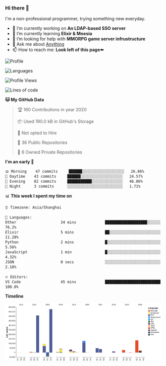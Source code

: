 ### Hi there 👋

I'm a non-professional programmer, trying something new everyday.

<!--
**dyzdyz010/dyzdyz010** is a ✨ _special_ ✨ repository because its `README.md` (this file) appears on your GitHub profile.
-->

- 🔭 I’m currently working on **An LDAP-based SSO server**
- 🌱 I’m currently learning **Elixir & Mnesia**
- 🤔 I’m looking for help with **MMORPG game server infrustructure**
- 💬 Ask me about [Anything](https://github.com/dyzdyz010/dyzdyz010/issues)
- 📫 How to reach me: **Look left of this page⬅️**

<!-- - 👯 I’m looking to collaborate on
- 😄 Pronouns: ...
- ⚡ Fun fact: ...
 -->
 
![Profile](https://github-readme-stats.vercel.app/api?username=dyzdyz010&count_private=true&show_icons=true&theme=dracula&include_all_commits=true)

![Languages](https://github-readme-stats.vercel.app/api/top-langs/?username=dyzdyz010&theme=dracula&hide=html,jupyter+notebook&count_private=true&show_icons=true)

<!--START_SECTION:waka-->
![Profile Views](http://img.shields.io/badge/Profile%20Views-35-blue)

![Lines of code](https://img.shields.io/badge/From%20Hello%20World%20I've%20written-264859%20Lines%20of%20code-blue)

**🐱 My GitHub Data** 

> 🏆 160 Contributions in year 2020
 > 
> 📦 Used 190.0 kB in GitHub's Storage 
 > 
> 🚫 Not opted to Hire
 > 
> 📜 36 Public Repositories 
 > 
> 🔑 6 Owned Private Repositories 

**I'm an early 🐤** 

```text
🌞 Morning    47 commits     ██████░░░░░░░░░░░░░░░░░░░   26.86% 
🌆 Daytime    43 commits     ██████░░░░░░░░░░░░░░░░░░░   24.57% 
🌃 Evening    82 commits     ███████████░░░░░░░░░░░░░░   46.86% 
🌙 Night      3 commits      ░░░░░░░░░░░░░░░░░░░░░░░░░   1.71%

```


📊 **This week I spent my time on** 

```text
⌚︎ Timezone: Asia/Shanghai

💬 Languages: 
Other                    34 mins             ███████████████████░░░░░░   76.2% 
Elixir                   5 mins              ██░░░░░░░░░░░░░░░░░░░░░░░   11.28% 
Python                   2 mins              █░░░░░░░░░░░░░░░░░░░░░░░░   5.56% 
JavaScript               1 min               █░░░░░░░░░░░░░░░░░░░░░░░░   4.32% 
JSON                     0 secs              ░░░░░░░░░░░░░░░░░░░░░░░░░   2.18%

🔥 Editors: 
VS Code                  45 mins             █████████████████████████   100.0%

```

**Timeline**

![Chart not found](https://github.com/dyzdyz010/dyzdyz010/blob/master/charts/bar_graph.png) 


<!--END_SECTION:waka-->
